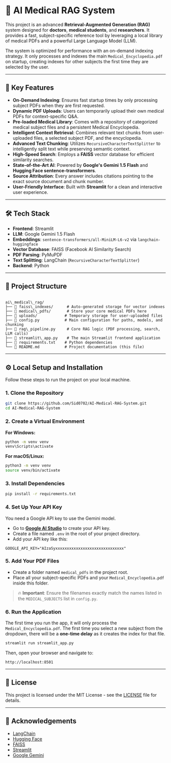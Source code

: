 # 🧠 AI Medical RAG System

This project is an advanced **Retrieval-Augmented Generation (RAG)** system designed for **doctors**, **medical students**, and **researchers**. It provides a fast, subject-specific reference tool by leveraging a local library of medical PDFs and a powerful Large Language Model (LLM).

The system is optimized for performance with an on-demand indexing strategy. It only processes and indexes the main `Medical_Encyclopedia.pdf` on startup, creating indexes for other subjects the first time they are selected by the user.

---

## 🚀 Key Features

- **On-Demand Indexing**: Ensures fast startup times by only processing subject PDFs when they are first requested.
- **Dynamic PDF Uploads**: Users can temporarily upload their own medical PDFs for context-specific Q&A.
- **Pre-loaded Medical Library**: Comes with a repository of categorized medical subject files and a persistent Medical Encyclopedia.
- **Intelligent Context Retrieval**: Combines relevant text chunks from user-uploaded files, a selected subject PDF, and the encyclopedia.
- **Advanced Text Chunking**: Utilizes `RecursiveCharacterTextSplitter` to intelligently split text while preserving semantic context.
- **High-Speed Search**: Employs a **FAISS** vector database for efficient similarity searches.
- **State-of-the-Art AI**: Powered by **Google's Gemini 1.5 Flash** and **Hugging Face sentence-transformers**.
- **Source Attribution**: Every answer includes citations pointing to the exact source document and chunk number.
- **User-Friendly Interface**: Built with **Streamlit** for a clean and interactive user experience.

---

## 🛠️ Tech Stack

- **Frontend**: Streamlit  
- **LLM**: Google Gemini 1.5 Flash  
- **Embeddings**: `sentence-transformers/all-MiniLM-L6-v2` via `langchain-huggingface`  
- **Vector Database**: FAISS (Facebook AI Similarity Search)  
- **PDF Parsing**: PyMuPDF  
- **Text Splitting**: LangChain (`RecursiveCharacterTextSplitter`)  
- **Backend**: Python

---

## 📂 Project Structure

```

ai\_medical\_rag/
├── 📂 faiss\_indexes/      # Auto-generated storage for vector indexes
├── 📂 medical\_pdfs/       # Store your core medical PDFs here
├── 📂 uploads/            # Temporary storage for user-uploaded files
├── 📜 config.py           # Main configuration for paths, models, and chunking
├── 📜 rag\_pipeline.py     # Core RAG logic (PDF processing, search, LLM calls)
├── 📜 streamlit\_app.py    # The main Streamlit frontend application
├── 📜 requirements.txt    # Python dependencies
└── 📜 README.md           # Project documentation (this file)

````

---

## ⚙️ Local Setup and Installation

Follow these steps to run the project on your local machine.

### 1. Clone the Repository

```bash
git clone https://github.com/Sid0702/AI-Medical-RAG-System.git
cd AI-Medical-RAG-System
````

### 2. Create a Virtual Environment

**For Windows:**

```bash
python -m venv venv
venv\Scripts\activate
```

**For macOS/Linux:**

```bash
python3 -m venv venv
source venv/bin/activate
```

### 3. Install Dependencies

```bash
pip install -r requirements.txt
```

### 4. Set Up Your API Key

You need a Google API key to use the Gemini model.

* Go to **[Google AI Studio](https://makersuite.google.com/)** to create your API key.
* Create a file named `.env` in the root of your project directory.
* Add your API key like this:

```env
GOOGLE_API_KEY="AIzaSyxxxxxxxxxxxxxxxxxxxxxxxxxxxxxx"
```

### 5. Add Your PDF Files

* Create a folder named `medical_pdfs` in the project root.
* Place all your subject-specific PDFs and your `Medical_Encyclopedia.pdf` inside this folder.

> 🔥 **Important**: Ensure the filenames exactly match the names listed in the `MEDICAL_SUBJECTS` list in `config.py`.

### 6. Run the Application

The first time you run the app, it will only process the `Medical_Encyclopedia.pdf`. The first time you select a new subject from the dropdown, there will be a **one-time delay** as it creates the index for that file.

```bash
streamlit run streamlit_app.py
```

Then, open your browser and navigate to:

```
http://localhost:8501
```

---

## 📌 License

This project is licensed under the MIT License - see the [LICENSE](LICENSE) file for details.

---

## 🙌 Acknowledgements

* [LangChain](https://www.langchain.com/)
* [Hugging Face](https://huggingface.co/)
* [FAISS](https://github.com/facebookresearch/faiss)
* [Streamlit](https://streamlit.io/)
* [Google Gemini](https://ai.google.dev/)

```
